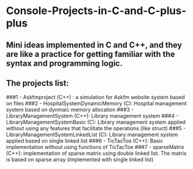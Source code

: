 # Console-Projects-in-C-and-C-plus-plus
## Mini ideas implemented in C and C++, and they are like a practice for getting familiar with the syntax and programming logic.
## The projects list:
###1 - Askfmproject (C++) : a simulation for Askfm website system based on files
###2 - HospitalSystemDynamicMemory (C): Hospital management system based on dynmaic memory allocation
###3 - LibraryManagementSystem (C++): Library management system
###4 - LibraryManagementSystemBasic (C): Library management system applied without using any features that facilitate the operations (like struct)
###5 - LibraryManagementSystemLinkedList (C): Library management system applied based on single linked list
###6 - TicTacToe (C++): Basic implementation without using functions of TicTacToe
###7 - sparseMatrix (C++): implementation of sparse matrix using double linked list. The matrix is based on sparse array (implemented with single linked list)
